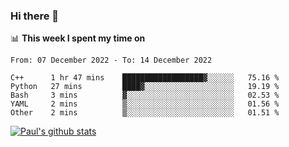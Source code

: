 ### Hi there 👋

📊 **This week I spent my time on**
<!--START_SECTION:waka-->

```text
From: 07 December 2022 - To: 14 December 2022

C++      1 hr 47 mins    ██████████████████▓░░░░░░   75.16 %
Python   27 mins         ████▓░░░░░░░░░░░░░░░░░░░░   19.19 %
Bash     3 mins          ▓░░░░░░░░░░░░░░░░░░░░░░░░   02.53 %
YAML     2 mins          ▒░░░░░░░░░░░░░░░░░░░░░░░░   01.56 %
Other    2 mins          ▒░░░░░░░░░░░░░░░░░░░░░░░░   01.51 %
```

<!--END_SECTION:waka-->


[![Paul's github stats](https://github-readme-stats.vercel.app/api?username=mickeyouyou&theme=dracula&show_icons=true)](https://github.com/anuraghazra/github-readme-stats)
